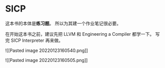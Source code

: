 # SICP 
这本书的本体是**练习题**。
所以为其建一个作业笔记很必要。

在开始这本书之前，建议先把 LLVM 和 Engineering a Compiler 都学一下。
写完 SICP Interpreter 再来做。

![[Pasted image 20220123160540.png]]

![[Pasted image 20220123160505.png]]